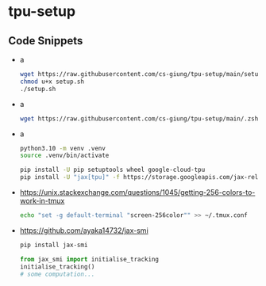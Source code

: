 # tpu-setup

## Code Snippets

* a
  ```bash
  wget https://raw.githubusercontent.com/cs-giung/tpu-setup/main/setup.sh
  chmod u+x setup.sh
  ./setup.sh
  ```
* a
  ```bash
  wget https://raw.githubusercontent.com/cs-giung/tpu-setup/main/.zshrc -O ~/.zshrc
  ```

* a
  ```bash
  python3.10 -m venv .venv
  source .venv/bin/activate
  ```

  ```bash
  pip install -U pip setuptools wheel google-cloud-tpu
  pip install -U "jax[tpu]" -f https://storage.googleapis.com/jax-releases/libtpu_releases.html
  ```

* https://unix.stackexchange.com/questions/1045/getting-256-colors-to-work-in-tmux
  ```bash
  echo "set -g default-terminal "screen-256color"" >> ~/.tmux.conf
  ```

* https://github.com/ayaka14732/jax-smi
  ```bash
  pip install jax-smi
  ```
  
  ```python
  from jax_smi import initialise_tracking
  initialise_tracking()
  # some computation...
  ```
